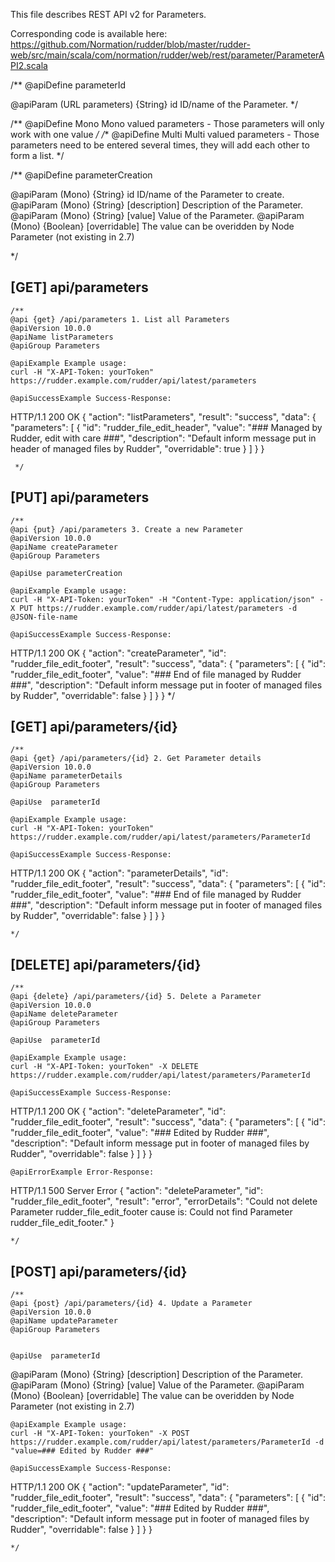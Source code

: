 
This file describes REST API v2 for Parameters.

Corresponding code is available here: 
https://github.com/Normation/rudder/blob/master/rudder-web/src/main/scala/com/normation/rudder/web/rest/parameter/ParameterAPI2.scala

/**
   @apiDefine parameterId

   @apiParam (URL parameters) {String} id ID/name of the Parameter.
 */

/**
   @apiDefine Mono Mono valued parameters - Those parameters will only work with one value
 */
/**
   @apiDefine Multi Multi valued parameters - Those parameters need to be entered several times, they will add each other to form a list.
 */

 /**
   @apiDefine parameterCreation

   @apiParam (Mono) {String} id             ID/name of the Parameter to create.
   @apiParam (Mono) {String} [description]  Description of the Parameter.
   @apiParam (Mono) {String} [value]        Value of the Parameter.
   @apiParam (Mono) {Boolean} [overridable] The value can be overidden by Node Parameter (not existing in 2.7)

 */

[GET] api/parameters
-----------------

    /**
    @api {get} /api/parameters 1. List all Parameters
    @apiVersion 10.0.0
    @apiName listParameters
    @apiGroup Parameters
    
    @apiExample Example usage:
    curl -H "X-API-Token: yourToken" https://rudder.example.com/rudder/api/latest/parameters

    @apiSuccessExample Success-Response:
HTTP/1.1 200 OK
{
  "action": "listParameters",
  "result": "success",
  "data": {
    "parameters": [
      {
        "id": "rudder_file_edit_header",
        "value": "### Managed by Rudder, edit with care ###",
        "description": "Default inform message put in header of managed files by Rudder",
        "overridable": true
      }
    ]
  }
}

     */


[PUT] api/parameters
-----------------

    /**
    @api {put} /api/parameters 3. Create a new Parameter
    @apiVersion 10.0.0
    @apiName createParameter
    @apiGroup Parameters

    @apiUse parameterCreation
    
    @apiExample Example usage:
    curl -H "X-API-Token: yourToken" -H "Content-Type: application/json" -X PUT https://rudder.example.com/rudder/api/latest/parameters -d @JSON-file-name

    @apiSuccessExample Success-Response:
HTTP/1.1 200 OK
{
  "action": "createParameter",
  "id": "rudder_file_edit_footer",
  "result": "success",
  "data": {
    "parameters": [
      {
        "id": "rudder_file_edit_footer",
        "value": "### End of file managed by Rudder ###",
        "description": "Default inform message put in footer of managed files by Rudder",
        "overridable": false
      }
    ]
  }
}
     */


[GET] api/parameters/{id}
--------------------------

    /**
    @api {get} /api/parameters/{id} 2. Get Parameter details
    @apiVersion 10.0.0
    @apiName parameterDetails
    @apiGroup Parameters

    @apiUse  parameterId
     
    @apiExample Example usage:
    curl -H "X-API-Token: yourToken" https://rudder.example.com/rudder/api/latest/parameters/ParameterId

    @apiSuccessExample Success-Response:
HTTP/1.1 200 OK
{
  "action": "parameterDetails",
  "id": "rudder_file_edit_footer",
  "result": "success",
  "data": {
    "parameters": [
      {
        "id": "rudder_file_edit_footer",
        "value": "### End of file managed by Rudder ###",
        "description": "Default inform message put in footer of managed files by Rudder",
        "overridable": false
      }
    ]
  }
}

    */

[DELETE] api/parameters/{id}
--------------------------

    /**
    @api {delete} /api/parameters/{id} 5. Delete a Parameter
    @apiVersion 10.0.0
    @apiName deleteParameter
    @apiGroup Parameters
     
    @apiUse  parameterId

    @apiExample Example usage:
    curl -H "X-API-Token: yourToken" -X DELETE https://rudder.example.com/rudder/api/latest/parameters/ParameterId

    @apiSuccessExample Success-Response:
HTTP/1.1 200 OK
{
  "action": "deleteParameter",
  "id": "rudder_file_edit_footer",
  "result": "success",
  "data": {
    "parameters": [
      {
        "id": "rudder_file_edit_footer",
        "value": "### Edited by Rudder ###",
        "description": "Default inform message put in footer of managed files by Rudder",
        "overridable": false
      }
    ]
  }
}

    @apiErrorExample Error-Response:
HTTP/1.1 500 Server Error
{
  "action": "deleteParameter",
  "id": "rudder_file_edit_footer",
  "result": "error",
  "errorDetails": "Could not delete Parameter rudder_file_edit_footer cause is: Could not find Parameter rudder_file_edit_footer."
}

    */


[POST] api/parameters/{id}
--------------------------

    /**
    @api {post} /api/parameters/{id} 4. Update a Parameter
    @apiVersion 10.0.0
    @apiName updateParameter
    @apiGroup Parameters


    @apiUse  parameterId

   @apiParam (Mono) {String} [description]  Description of the Parameter.
   @apiParam (Mono) {String} [value]        Value of the Parameter.
   @apiParam (Mono) {Boolean} [overridable] The value can be overidden by Node Parameter (not existing in 2.7)


     
    @apiExample Example usage:
    curl -H "X-API-Token: yourToken" -X POST https://rudder.example.com/rudder/api/latest/parameters/ParameterId -d "value=### Edited by Rudder ###"

    @apiSuccessExample Success-Response:
HTTP/1.1 200 OK
{
  "action": "updateParameter",
  "id": "rudder_file_edit_footer",
  "result": "success",
  "data": {
    "parameters": [
      {
        "id": "rudder_file_edit_footer",
        "value": "### Edited by Rudder ###",
        "description": "Default inform message put in footer of managed files by Rudder",
        "overridable": false
      }
    ]
  }
}

    */


